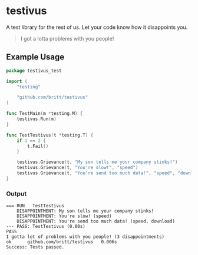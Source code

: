 # testivus
A test library for the rest of us. Let your code know how it disappoints you.

> I got a lotta problems with you people!

## Example Usage

```go
package testivus_test

import (
	"testing"

	"github.com/britt/testivus"
)

func TestMain(m *testing.M) {
	testivus.Run(m)
}

func TestTestivus(t *testing.T) {
	if 1 == 2 {
		t.Fail()
	}

	testivus.Grievance(t, "My son tells me your company stinks!")
	testivus.Grievance(t, "You're slow!", "speed")
	testivus.Grievance(t, "You're send too much data!", "speed", "download")
}
```

### Output

```
=== RUN   TestTestivus
	DISAPPOINTMENT: My son tells me your company stinks!
	DISAPPOINTMENT: You're slow! (speed)
	DISAPPOINTMENT: You're send too much data! (speed, download)
--- PASS: TestTestivus (0.00s)
PASS
I gotta lot of problems with you people! (3 disappointments)
ok  	github.com/britt/testivus	0.006s
Success: Tests passed.
```